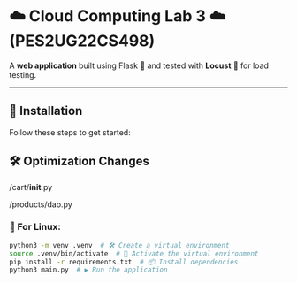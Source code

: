 # ☁️ Cloud Computing Lab 3 ☁️ (PES2UG22CS498)

A **web application** built using Flask 🐍 and tested with **Locust** 🐜 for load testing.  

---

## 🔧 Installation  

Follow these steps to get started:  

## 🛠️ Optimization Changes
/cart/__init__.py 

/products/dao.py

### 🐧 For Linux:
```bash
python3 -m venv .venv  # 🛠️ Create a virtual environment
source .venv/bin/activate  # 🚀 Activate the virtual environment
pip install -r requirements.txt  # 📦 Install dependencies
python3 main.py  # ▶️ Run the application 
